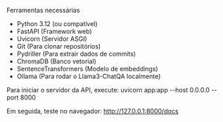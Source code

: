 Ferramentas necessárias
- Python 3.12 (ou compatível)
- FastAPI (Framework web)
- Uvicorn (Servidor ASGI)
- Git (Para clonar repositórios)
- Pydriller (Para extrair dados de commits)
- ChromaDB (Banco vetorial)
- SentenceTransformers (Modelo de embeddings)
- Ollama (Para rodar o Llama3-ChatQA localmente)

Para iniciar o servidor da API, execute:
uvicorn app:app --host 0.0.0.0 --port 8000

Em seguida, teste no navegador:
http://127.0.0.1:8000/docs
